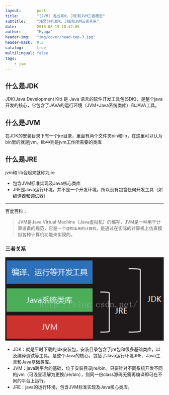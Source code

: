 ```yaml
---
layout:       post
title:        "[JVM] 浅出JDK、JRE和JVM三者概念"
subtitle:     "浅显分析JDK、JRE和JVM三者关系"
date:         2018-08-19 10:42:05
author:       "Hyuga"
header-img:   "img/cover/head-top-3.jpg"
header-mask:  0.3
catalog:      true
multilingual: false
tags:
    - jvm
---
```


## 什么是JDK

JDK(Java Development Kit) 是 Java 语言的软件开发工具包(SDK)，是整个java开发的核心，它包含了JAVA的运行环境（JVM+Java系统类库）和JAVA工具。

## 什么是JVM
在JDK的安装目录下有一个jre目录，里面有两个文件夹bin和lib，在这里可以认为bin里的就是jvm，lib中则是jvm工作所需要的类库

## 什么是JRE
jvm和 lib合起来就称为jre
* 包含JVM标准实现及Java核心类库
* JRE是Java运行环境，并不是一个开发环境，所以没有包含任何开发工具（如编译器和调试器）

---
百度百科：
> JVM是Java Virtual Machine（Java虚拟机）的缩写，JVM是一种用于计算设备的规范，它是一个`虚构出来的计算机`，是通过在实际的计算机上仿真模拟各种计算机功能来实现的。

### 三者关系
![](/img/2018/2018-08/jdk_jvm_jre.png)

- JDK：就是平时下载的jdk安装包，安装目录包含了jre包和很多基础类库，以及编译调试等工具。是整个Java的核心，包括了Java运行环境JRE、Java工具和Java基础类库。
- JVM：java跨平台的基础，位于安装目录jre/bin。只要针对不同系统开发不同的jvm（可浅显理解为更换/jre/bin），则同一份class源码无需再编译即可在不同的平台上运行。
- JRE：java的运行环境，包含JVM标准实现及Java核心类库。
